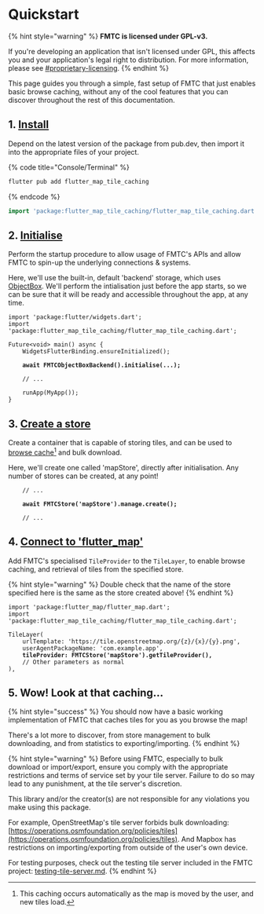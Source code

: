 # Quickstart

{% hint style="warning" %}
**FMTC is licensed under GPL-v3.**

If you're developing an application that isn't licensed under GPL, this affects you and your application's legal right to distribution. For more information, please see [#proprietary-licensing](../#proprietary-licensing "mention").
{% endhint %}

This page guides you through a simple, fast setup of FMTC that just enables basic browse caching, without any of the cool features that you can discover throughout the rest of this documentation.

## 1. [Install](installation.md)

Depend on the latest version of the package from pub.dev, then import it into the appropriate files of your project.

{% code title="Console/Terminal" %}
```sh
flutter pub add flutter_map_tile_caching
```
{% endcode %}

```dart
import 'package:flutter_map_tile_caching/flutter_map_tile_caching.dart';
```

## 2. [Initialise](../general/initialisation.md)

Perform the startup procedure to allow usage of FMTC's APIs and allow FMTC to spin-up the underlying connections & systems.

Here, we'll use the built-in, default 'backend' storage, which uses [ObjectBox](https://pub.dev/packages/objectbox). We'll perform the intialisation just before the app starts, so we can be sure that it will be ready and accessible throughout the app, at any time.

<pre class="language-dart" data-title="main.dart"><code class="lang-dart">import 'package:flutter/widgets.dart';
import 'package:flutter_map_tile_caching/flutter_map_tile_caching.dart';

Future&#x3C;void> main() async {
    WidgetsFlutterBinding.ensureInitialized();
    
<strong>    await FMTCObjectBoxBackend().initialise(...);
</strong>    
    // ...
    
    runApp(MyApp());
}
</code></pre>

## 3. [Create a store](../stores-and-roots/roots-and-stores.md#without-automatic-creation)

Create a container that is capable of storing tiles, and can be used to [browse cache](#user-content-fn-1)[^1] and bulk download.

Here, we'll create one called 'mapStore', directly after initialisation. Any number of stores can be created, at any point!

<pre class="language-dart" data-title="main.dart"><code class="lang-dart">    // ...
    
<strong>    await FMTCStore('mapStore').manage.create();
</strong>    
    // ...
</code></pre>

## 4. [Connect to 'flutter\_map'](../stores-and-roots/integration.md)

Add FMTC's specialised `TileProvider` to the `TileLayer`, to enable browse caching, and retrieval of tiles from the specified store.

{% hint style="warning" %}
Double check that the name of the store specified here is the same as the store created above!
{% endhint %}

<pre class="language-dart" data-title="map_view.dart"><code class="lang-dart">import 'package:flutter_map/flutter_map.dart';
import 'package:flutter_map_tile_caching/flutter_map_tile_caching.dart';

TileLayer(
    urlTemplate: 'https://tile.openstreetmap.org/{z}/{x}/{y}.png',
    userAgentPackageName: 'com.example.app',
<strong>    tileProvider: FMTCStore('mapStore').getTileProvider(),
</strong>    // Other parameters as normal
),
</code></pre>

## 5. Wow! Look at that caching...

{% hint style="success" %}
You should now have a basic working implementation of FMTC that caches tiles for you as you browse the map!

There's a lot more to discover, from store management to bulk downloading, and from statistics to exporting/importing.
{% endhint %}

{% hint style="warning" %}
Before using FMTC, especially to bulk download or import/export, ensure you comply with the appropriate restrictions and terms of service set by your tile server. Failure to do so may lead to any punishment, at the tile server's discretion.

This library and/or the creator(s) are not responsible for any violations you make using this package.

For example, OpenStreetMap's tile server forbids bulk downloading: [https://operations.osmfoundation.org/policies/tiles](https://operations.osmfoundation.org/policies/tiles). And Mapbox has restrictions on importing/exporting from outside of the user's own device.

For testing purposes, check out the testing tile server included in the FMTC project: [testing-tile-server.md](../bulk-downloading/testing-tile-server.md "mention").
{% endhint %}

[^1]: This caching occurs automatically as the map is moved by the user, and new tiles load.
